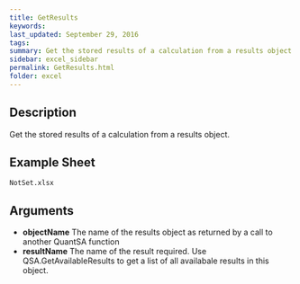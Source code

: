 ```yaml
---
title: GetResults
keywords:
last_updated: September 29, 2016
tags:
summary: Get the stored results of a calculation from a results object.
sidebar: excel_sidebar
permalink: GetResults.html
folder: excel
---
```


## Description
Get the stored results of a calculation from a results object.

<!--HUMAN EDIT START-->

<!--## Details-->

<!--HUMAN EDIT END-->

## Example Sheet

    NotSet.xlsx

## Arguments

* **objectName** The name of the results object as returned by a call to another QuantSA function
* **resultName** The name of the result required.  Use QSA.GetAvailableResults to get a list of all availabale results in this object.

<!--HUMAN EDIT START-->

<!--## Validation-->

<!--HUMAN EDIT END-->

